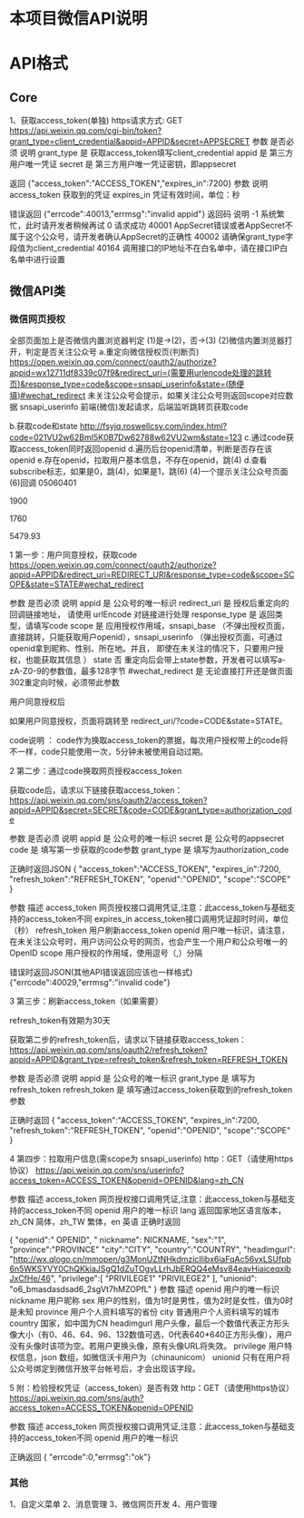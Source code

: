 # 本项目微信API说明
# API格式

## Core
1、获取access_token(单独)
https请求方式: GET
https://api.weixin.qq.com/cgi-bin/token?grant_type=client_credential&appid=APPID&secret=APPSECRET
参数	是否必须	说明
grant_type	是	获取access_token填写client_credential
appid	是	第三方用户唯一凭证
secret	是	第三方用户唯一凭证密钥，即appsecret

返回
{"access_token":"ACCESS_TOKEN","expires_in":7200}
参数	说明
access_token	获取到的凭证
expires_in	凭证有效时间，单位：秒

错误返回
{"errcode":40013,"errmsg":"invalid appid"}
返回码	说明
-1	系统繁忙，此时请开发者稍候再试
0	请求成功
40001	AppSecret错误或者AppSecret不属于这个公众号，请开发者确认AppSecret的正确性
40002	请确保grant_type字段值为client_credential
40164	调用接口的IP地址不在白名单中，请在接口IP白名单中进行设置

## 微信API类
### 微信网页授权
全部页面加上是否微信内置浏览器判定
(1)是->(2)，否->(3)
(2)微信内置浏览器打开，判定是否关注公众号
a.重定向微信授权页(判断页)
https://open.weixin.qq.com/connect/oauth2/authorize?appid=wx12711df8339c07f9&redirect_uri=(需要用urlencode处理的跳转页)&response_type=code&scope=snsapi_userinfo&state=(随便填)#wechat_redirect
未关注公众号会提示，如果关注公众号则返回scope对应数据
snsapi_userinfo
前端(微信)发起请求，后端监听跳转页获取code

b.获取code和state
http://fsyjq.roswellcsy.com/index.html?code=021VU2w62BmI5K0B7Dw62788w62VU2wm&state=123
c.通过code获取access_token同时返回openid
d.遍历后台openid清单，判断是否存在该openid
e.存在openid，拉取用户基本信息，不存在openid，跳(4)
d.查看subscribe标志，如果是0，跳(4)，如果是1，跳(6)
(4)一个提示关注公众号页面
(6)回调
05060401

1900

1760

5479.93



1 第一步：用户同意授权，获取code
https://open.weixin.qq.com/connect/oauth2/authorize?appid=APPID&redirect_uri=REDIRECT_URI&response_type=code&scope=SCOPE&state=STATE#wechat_redirect


参数	是否必须	说明
appid	是	公众号的唯一标识
redirect_uri	是	授权后重定向的回调链接地址， 请使用 urlEncode 对链接进行处理
response_type	是	返回类型，请填写code
scope	是	应用授权作用域，snsapi_base （不弹出授权页面，直接跳转，只能获取用户openid），snsapi_userinfo （弹出授权页面，可通过openid拿到昵称、性别、所在地。并且， 即使在未关注的情况下，只要用户授权，也能获取其信息 ）
state	否	重定向后会带上state参数，开发者可以填写a-zA-Z0-9的参数值，最多128字节
#wechat_redirect	是	无论直接打开还是做页面302重定向时候，必须带此参数

用户同意授权后

如果用户同意授权，页面将跳转至 redirect_uri/?code=CODE&state=STATE。

code说明 ： code作为换取access_token的票据，每次用户授权带上的code将不一样，code只能使用一次，5分钟未被使用自动过期。

2 第二步：通过code换取网页授权access_token

获取code后，请求以下链接获取access_token：  https://api.weixin.qq.com/sns/oauth2/access_token?appid=APPID&secret=SECRET&code=CODE&grant_type=authorization_code

参数	是否必须	说明
appid	是	公众号的唯一标识
secret	是	公众号的appsecret
code	是	填写第一步获取的code参数
grant_type	是	填写为authorization_code

正确时返回JSON
{ "access_token":"ACCESS_TOKEN",
"expires_in":7200,
"refresh_token":"REFRESH_TOKEN",
"openid":"OPENID",
"scope":"SCOPE" }

参数	描述
access_token	网页授权接口调用凭证,注意：此access_token与基础支持的access_token不同
expires_in	access_token接口调用凭证超时时间，单位（秒）
refresh_token	用户刷新access_token
openid	用户唯一标识，请注意，在未关注公众号时，用户访问公众号的网页，也会产生一个用户和公众号唯一的OpenID
scope	用户授权的作用域，使用逗号（,）分隔

错误时返回JSON(其他API错误返回应该也一样格式)
{"errcode":40029,"errmsg":"invalid code"}

3 第三步：刷新access_token（如果需要）

refresh_token有效期为30天

获取第二步的refresh_token后，请求以下链接获取access_token：
https://api.weixin.qq.com/sns/oauth2/refresh_token?appid=APPID&grant_type=refresh_token&refresh_token=REFRESH_TOKEN


参数	是否必须	说明
appid	是	公众号的唯一标识
grant_type	是	填写为refresh_token
refresh_token	是	填写通过access_token获取到的refresh_token参数

正确时返回
{ "access_token":"ACCESS_TOKEN",
"expires_in":7200,
"refresh_token":"REFRESH_TOKEN",
"openid":"OPENID",
"scope":"SCOPE" }

4 第四步：拉取用户信息(需scope为 snsapi_userinfo)
http：GET（请使用https协议） https://api.weixin.qq.com/sns/userinfo?access_token=ACCESS_TOKEN&openid=OPENID&lang=zh_CN

参数	描述
access_token	网页授权接口调用凭证,注意：此access_token与基础支持的access_token不同
openid	用户的唯一标识
lang	返回国家地区语言版本，zh_CN 简体，zh_TW 繁体，en 英语
正确时返回

{    "openid":" OPENID",
" nickname": NICKNAME,
"sex":"1",
"province":"PROVINCE"
"city":"CITY",
"country":"COUNTRY",
"headimgurl":    "http://wx.qlogo.cn/mmopen/g3MonUZtNHkdmzicIlibx6iaFqAc56vxLSUfpb6n5WKSYVY0ChQKkiaJSgQ1dZuTOgvLLrhJbERQQ4eMsv84eavHiaiceqxibJxCfHe/46",
"privilege":[ "PRIVILEGE1" "PRIVILEGE2"     ],
"unionid": "o6_bmasdasdsad6_2sgVt7hMZOPfL"
}
参数	描述
openid	用户的唯一标识
nickname	用户昵称
sex	用户的性别，值为1时是男性，值为2时是女性，值为0时是未知
province	用户个人资料填写的省份
city	普通用户个人资料填写的城市
country	国家，如中国为CN
headimgurl	用户头像，最后一个数值代表正方形头像大小（有0、46、64、96、132数值可选，0代表640*640正方形头像），用户没有头像时该项为空。若用户更换头像，原有头像URL将失效。
privilege	用户特权信息，json 数组，如微信沃卡用户为（chinaunicom）
unionid	只有在用户将公众号绑定到微信开放平台帐号后，才会出现该字段。

5 附：检验授权凭证（access_token）是否有效
http：GET（请使用https协议） https://api.weixin.qq.com/sns/auth?access_token=ACCESS_TOKEN&openid=OPENID


参数	描述
access_token	网页授权接口调用凭证,注意：此access_token与基础支持的access_token不同
openid	用户的唯一标识

正确返回
{ "errcode":0,"errmsg":"ok"}
### 其他
1、自定义菜单
2、消息管理
3、微信网页开发
4、用户管理


